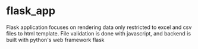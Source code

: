 # flask_app
Flask application focuses on rendering data only restricted to excel and csv files to html template. File validation is done with javascript, and backend is built with python's web framework flask 
